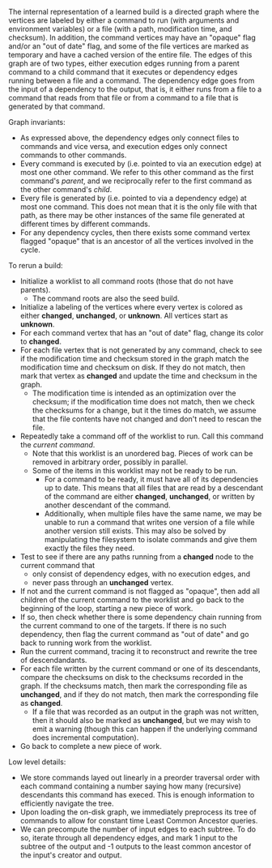 The internal representation of a learned build is a directed graph where the vertices are labeled
by either a command to run (with arguments and environment variables) or a file (with a path,
modification time, and checksum). In addition, the command vertices may have an "opaque" flag and/or
an "out of date" flag, and some of the file vertices are marked as temporary and have a cached
version of the entire file. The edges of this graph are of two types, either execution edges running
from a parent command to a child command that it executes or dependency edges running between a file
and a command. The dependency edge goes from the input of a dependency to the output, that is, it either
runs from a file to a command that reads from that file or from a command to a file that is generated
by that command.

Graph invariants:
- As expressed above, the dependency edges only connect files to commands and vice versa, and
  execution edges only connect commands to other commands.
- Every command is executed by (i.e. pointed to via an execution edge) at most one other command. We
  refer to this other command as the first command's *parent*, and we reciprocally refer to the first
  command as the other command's *child*.
- Every file is generated by (i.e. pointed to via a dependency edge) at most one command. This does
  not mean that it is the only file with that path, as there may be other instances of the same file
  generated at different times by different commands.
- For any dependency cycles, then there exists some command vertex flagged "opaque" that is an ancestor
  of all the vertices involved in the cycle.

To rerun a build:
- Initialize a worklist to all command roots (those that do not have parents).
  - The command roots are also the seed build.
- Initialize a labeling of the vertices where every vertex is colored as either **changed**,
  **unchanged**, or **unknown**. All vertices start as **unknown**.
- For each command vertex that has an "out of date" flag, change its color to **changed**.
- For each file vertex that is not generated by any command, check to see if the modification time
  and checksum stored in the graph match the modification time and checksum on disk. If they do not
  match, then mark that vertex as **changed** and update the time and checksum in the graph.
  - The modification time is intended as an optimization over the checksum; if the modification time
    does not match, then we check the checksums for a change, but it the times do match, we assume
    that the file contents have not changed and don't need to rescan the file.
- Repeatedly take a command off of the worklist to run. Call this command the *current command*.
  - Note that this worklist is an unordered bag. Pieces of work can be removed in arbitrary order,
    possibly in parallel.
  - Some of the items in this worklist may not be ready to be run.
    - For a command to be ready, it must have all of its dependencies up to date. This means that all files
      that are read by a descendant of the command are either **changed**, **unchanged**, or written by
      another descendant of the command.
    - Additionally, when multiple files have the same name, we may be unable to run a command that writes one
      version of a file while another version still exists. This may also be solved by manipulating the
      filesystem to isolate commands and give them exactly the files they need.
- Test to see if there are any paths running from a **changed** node to the current command that
  - only consist of dependency edges, with no execution edges, and
  - never pass through an **unchanged** vertex.
- If not and the current command is not flagged as "opaque", then add all children of the current command
  to the worklist and go back to the beginning of the loop, starting a new piece of work.
- If so, then check whether there is some dependency chain running from the current command to one of the
  targets. If there is no such dependency, then flag the current command as "out of date" and go back to
  running work from the worklist.
- Run the current command, tracing it to reconstruct and rewrite the tree of descendandants.
- For each file written by the current command or one of its descendants, compare the checksums on disk to
  the checksums recorded in the graph. If the checksums match, then mark the corresponding file as **unchanged**,
  and if they do not match, then mark the corresponding file as **changed**.
  - If a file that was recorded as an output in the graph was not written, then it should also be marked as **unchanged**,
    but we may wish to emit a warning (though this can happen if the underlying command does incremental computation).
- Go back to complete a new piece of work.

Low level details:
- We store commands layed out linearly in a preorder traversal order with each command containing a number
  saying how many (recursive) descendants this command has execed. This is enough information to efficiently navigate
  the tree.
- Upon loading the on-disk graph, we immediately preprocess its tree of commands to allow for constant time Least Common
  Ancestor queries.
- We can precompute the number of input edges to each subtree. To do so, iterate through all dependency edges, and mark
  1 input to the subtree of the output and -1 outputs to the least common ancestor of the input's creator and output.
